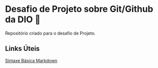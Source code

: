 # Desafio de Projeto sobre Git/Github da DIO 📖
Repositório criado para o desafio de Projeto.

## Links Úteis
[Sintaxe Básica Markdown](https://www.markdownguide.org/)
